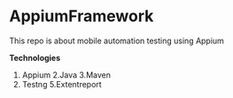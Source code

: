 # AppiumFramework
This repo is about mobile automation testing using Appium 

**Technologies**
1. Appium
2.Java
3.Maven
4. Testng
5.Extentreport
